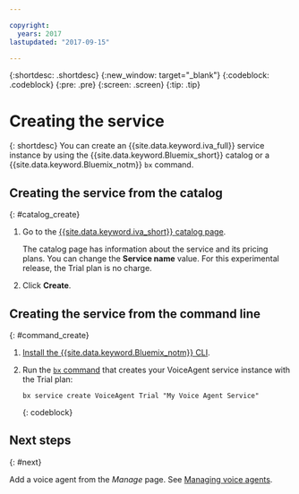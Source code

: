 ```yaml
---

copyright:
  years: 2017
lastupdated: "2017-09-15"

---
```


{:shortdesc: .shortdesc}
{:new_window: target="_blank"}
{:codeblock: .codeblock}
{:pre: .pre}
{:screen: .screen}
{:tip: .tip}


# Creating the service

{: shortdesc}
You can create an {{site.data.keyword.iva_full}} service instance by using the {{site.data.keyword.Bluemix_short}} catalog or a {{site.data.keyword.Bluemix_notm}} `bx` command.

<!-- Title should be task oriented and descriptive-->
## Creating the service from the catalog
{: #catalog_create}

1. Go to the [{{site.data.keyword.iva_short}} catalog page](https://console.bluemix.net/catalog/services/ibm-voice-agent-with-watson).

   The catalog page has information about the service and its pricing plans. You can change the **Service name** value. For this experimental release, the Trial plan is no charge.

2. Click **Create**.

## Creating the service from the command line
{: #command_create}

1. [Install the {{site.data.keyword.Bluemix_notm}} CLI](https://console.bluemix.net/docs/cli/reference/bluemix_cli/index.html#getting-started).

2. Run the [`bx` command](https://console.bluemix.net/docs/cli/reference/bluemix_cli/bx_cli.html#bluemix_cli) that creates your VoiceAgent service instance with the Trial plan:

   ```
   bx service create VoiceAgent Trial "My Voice Agent Service"
   ```
   {: codeblock}

## Next steps
{: #next}

Add a voice agent from the _Manage_ page. See [Managing voice agents](managing.html).
